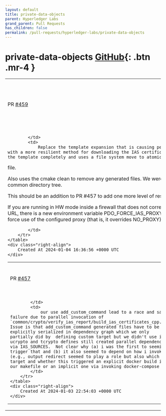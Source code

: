 ```yaml
---
layout: default
title: private-data-objects
parent: Hyperledger Labs
grand_parent: Pull Requests
has_children: false
permalink: /pull-requests/hyperledger-labs/private-data-objects
---
```


# private-data-objects <span class="fs-3 right-align">[GitHub](https://github.com/hyperledger-labs/private-data-objects){: .btn .mr-4 }</span>


<div>
    <table>
        <tr>
            <td>
                PR <a href="https://github.com/hyperledger-labs/private-data-objects/pull/459" class=".btn">#459</a>
            </td>
            <td>
                <b>
                    Remove templates & make IAS certificate generation more robust
                </b>
            </td>
        </tr>
        <tr>
            <td>
                
            </td>
            <td>
                Replace the template expansion that is causing periodic file corruption errors with a more resilient method for downloading the IAS certificate. This approach removes the template completely and uses a file system move to atomically update the certificate
file.

Also uses the cmake clean to remove any generated files. We were leaving extra files in the common directory tree.

This should be an addition to PR #457 to add one more level of resilience. 

If you are running in HW mode inside a firewall that does not correctly proxy the IAS certificates URL, there is a new environment variable PDO_FORCE_IAS_PROXY that can be set to "true" to force use of the configured proxy (that is,
it overrides NO_PROXY).

            </td>
        </tr>
    </table>
    <div class="right-align">
        Created At 2024-01-04 16:36:56 +0000 UTC
    </div>
</div>

<div>
    <table>
        <tr>
            <td>
                PR <a href="https://github.com/hyperledger-labs/private-data-objects/pull/457" class=".btn">#457</a>
            </td>
            <td>
                <b>
                    Add missing dependencies to prevent add_custom_command race
                </b>
            </td>
        </tr>
        <tr>
            <td>
                
            </td>
            <td>
                our use add_custom_command lead to a race and same failure due to parallel invocation of `common/crypto/verify_ias_report/build_ias_certificates_cpp.sh`.  Issue is that add_custom_command generated files have to be explicitly serialized in dependency graph which we only partially did by  defining custom target but we didn't use it so ucrypto and tcrypto defines still created parallel dependencies via IAS_SOURCES.  Not clear why (a) i was the first to seemingly trigger that and (b) it also seemed to depend on how i invoked (e.g., output redirect seemed to play a role but also which target and whether this triggered an explicit docker build in our makefile or an implicit one via invoking docker-compose ...)
            </td>
        </tr>
    </table>
    <div class="right-align">
        Created At 2024-01-03 22:54:03 +0000 UTC
    </div>
</div>

